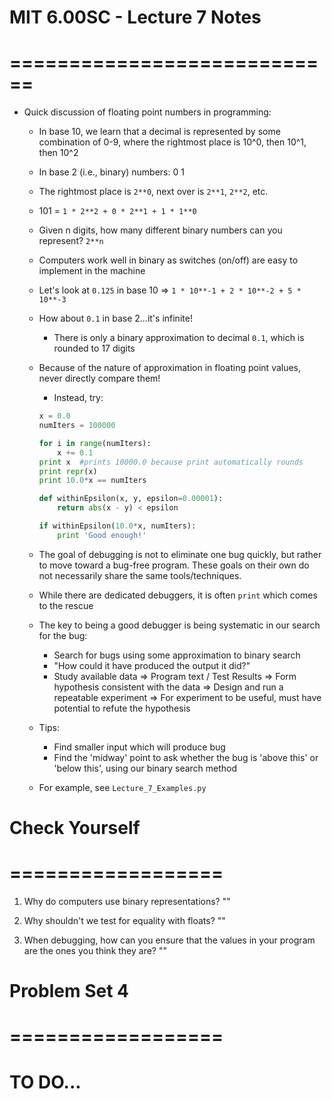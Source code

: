 # MIT 6.00SC - Lecture 7 Notes
# ============================

* Quick discussion of floating point numbers in programming:
  * In base 10, we learn that a decimal is represented by some
    combination of 0-9, where the rightmost place is 10^0, then 10^1, then 10^2
  * In base 2 (i.e., binary) numbers: 0 1
  * The rightmost place is `2**0`, next over is `2**1`, `2**2`, etc.
  * 101 = `1 * 2**2 + 0 * 2**1 + 1 * 1**0`
  * Given n digits, how many different binary numbers can you represent? `2**n`
  * Computers work well in binary as switches (on/off) are easy to implement
    in the machine
  * Let's look at `0.125` in base 10 => `1 * 10**-1 + 2 * 10**-2 + 5 * 10**-3`
  * How about `0.1` in base 2...it's infinite!
    - There is only a binary approximation to decimal `0.1`, which is rounded to 17 digits
  * Because of the nature of approximation in floating point values, never directly
    compare them!
    - Instead, try:
    ```python
    x = 0.0
    numIters = 100000

    for i in range(numIters):
        x += 0.1
    print x  #prints 10000.0 because print automatically rounds
    print repr(x)
    print 10.0*x == numIters

    def withinEpsilon(x, y, epsilon=0.00001):
        return abs(x - y) < epsilon

    if withinEpsilon(10.0*x, numIters):
        print 'Good enough!'
    ```

  * The goal of debugging is not to eliminate one bug quickly, but rather to move
    toward a bug-free program. These goals on their own do not necessarily share
    the same tools/techniques.
  * While there are dedicated debuggers, it is often `print` which comes to the rescue
  * The key to being a good debugger is being systematic in our search for the bug:
    - Search for bugs using some approximation to binary search
    - "How could it have produced the output it did?"
    - Study available data =>
      Program text / Test Results =>
      Form hypothesis consistent with the data =>
      Design and run a repeatable experiment =>
      For experiment to be useful, must have potential to refute the hypothesis
  * Tips:
    - Find smaller input which will produce bug
    - Find the 'midway' point to ask whether the bug is 'above this' or 'below this',
      using our binary search method
  * For example, see `Lecture_7_Examples.py`

# Check Yourself
# ==================
1) Why do computers use binary representations?
""

2) Why shouldn't we test for equality with floats?
""

3) When debugging, how can you ensure that the values in your program are the ones you think they are?
""


# Problem Set 4
# ==================
# TO DO...
